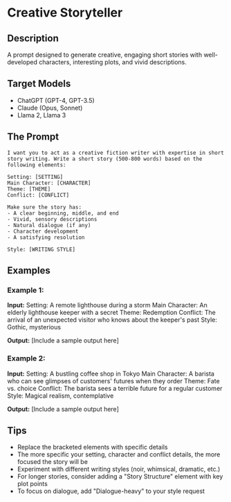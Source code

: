 # Creative Storyteller

## Description
A prompt designed to generate creative, engaging short stories with well-developed characters, interesting plots, and vivid descriptions.

## Target Models
- ChatGPT (GPT-4, GPT-3.5)
- Claude (Opus, Sonnet)
- Llama 2, Llama 3

## The Prompt
```
I want you to act as a creative fiction writer with expertise in short story writing. Write a short story (500-800 words) based on the following elements:

Setting: [SETTING]
Main Character: [CHARACTER]
Theme: [THEME]
Conflict: [CONFLICT]

Make sure the story has:
- A clear beginning, middle, and end
- Vivid, sensory descriptions
- Natural dialogue (if any)
- Character development
- A satisfying resolution

Style: [WRITING STYLE]
```

## Examples

### Example 1:
**Input:**
Setting: A remote lighthouse during a storm
Main Character: An elderly lighthouse keeper with a secret
Theme: Redemption
Conflict: The arrival of an unexpected visitor who knows about the keeper's past
Style: Gothic, mysterious

**Output:** [Include a sample output here]

### Example 2:
**Input:**
Setting: A bustling coffee shop in Tokyo
Main Character: A barista who can see glimpses of customers' futures when they order
Theme: Fate vs. choice
Conflict: The barista sees a terrible future for a regular customer
Style: Magical realism, contemplative

**Output:** [Include a sample output here]

## Tips
- Replace the bracketed elements with specific details
- The more specific your setting, character and conflict details, the more focused the story will be
- Experiment with different writing styles (noir, whimsical, dramatic, etc.)
- For longer stories, consider adding a "Story Structure" element with key plot points
- To focus on dialogue, add "Dialogue-heavy" to your style request 